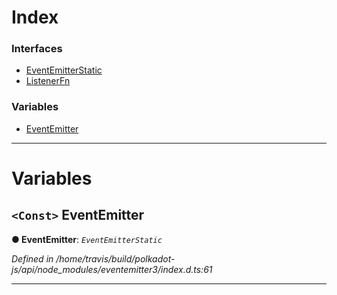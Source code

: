 

# Index

### Interfaces

* [EventEmitterStatic](../interfaces/_index_.rpcrx.eventemitter.eventemitterstatic.md)
* [ListenerFn](../interfaces/_index_.rpcrx.eventemitter.listenerfn.md)

### Variables

* [EventEmitter](_index_.rpcrx.eventemitter.md#eventemitter)

---

# Variables

<a id="eventemitter"></a>

## `<Const>` EventEmitter

**● EventEmitter**: *`EventEmitterStatic`*

*Defined in /home/travis/build/polkadot-js/api/node_modules/eventemitter3/index.d.ts:61*

___

